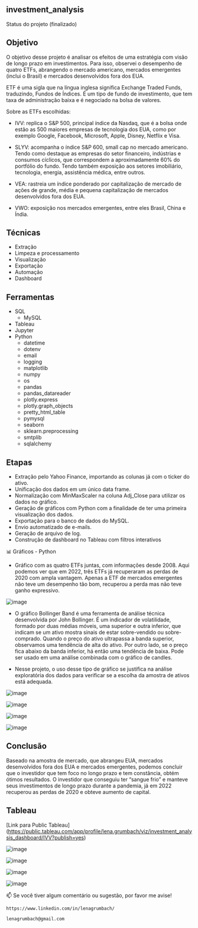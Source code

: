 ## investment_analysis
  Status do projeto (finalizado)

## Objetivo

O objetivo desse projeto é analisar os efeitos de uma estratégia com visão de longo prazo em investimentos. Para isso, observei o desempenho de quatro ETFs, abrangendo o mercado americano, mercados emergentes (inclui o Brasil) e mercados desenvolvidos fora dos EUA.

ETF é uma sigla que na língua inglesa significa Exchange Traded Funds, traduzindo, Fundos de Índices. É um tipo de fundo de investimento, que tem taxa de administração baixa e é negociado na bolsa de valores.

Sobre as ETFs escolhidas:

* IVV: replica o S&P 500, principal índice da Nasdaq, que é a bolsa onde estão as 500 maiores empresas de tecnologia dos EUA, como por exemplo Google, Facebook, Microsoft, Apple, Disney, Netflix e Visa.

* SLYV: acompanha o índice S&P 600, small cap no mercado americano. Tendo como destaque as empresas do setor financeiro, indústrias e consumos cíclicos, que correspondem a aproximadamente 60% do portfólio do fundo. Tendo também exposição aos setores imobiliário, tecnologia, energia, assistência médica, entre outros.

* VEA: rastreia um índice ponderado por capitalização de mercado de ações de grande, média e pequena capitalização de mercados desenvolvidos fora dos EUA.

* VWO:  exposição nos mercados emergentes, entre eles Brasil, China e Índia.
  
## Técnicas
  - Extração
  - Limpeza e processamento
  - Visualização
  - Exportação
  - Automação 
  - Dashboard
    
## Ferramentas 
  * SQL
    * MySQL
  * Tableau
  * Jupyter
  * Python
      * datetime
      * dotenv
      * email
      * logging
      * matplotlib
      * numpy
      * os
      * pandas
      * pandas_datareader
      * plotly.express
      * plotly.graph_objects
      * pretty_html_table
      * pymysql
      * seaborn
      * sklearn.preprocessing
      * smtplib
      * sqlalchemy
    
## Etapas
  - Extração pelo Yahoo Finance, importando as colunas já com o ticker do ativo.
  - Unificação dos dados em um único data frame.
  - Normalização com MinMaxScaler na coluna Adj_Close para utilizar os dados no gráfico.
  - Geração de gráficos com Python com a finalidade de ter uma primeira visualização dos dados.
  - Exportação para o banco de dados do MySQL.
  - Envio automatizado de e-mails.
  - Geração de arquivo de log.
  - Construção de dashboard no Tableau com filtros interativos

📊 Gráficos - Python

* Gráfico com as quatro ETFs juntas, com informações desde 2008. Aqui podemos ver que em 2022, três ETFs já recuperaram  as perdas de 2020 com ampla vantagem. Apenas a ETF de mercados emergentes não teve um desempenho tão bom, recuperou a perda mas não teve ganho expressivo.

![image](https://user-images.githubusercontent.com/112282677/207751381-334c5090-fb3c-4ab0-b4bb-9d9fe55fb846.png)

* O gráfico Bollinger Band é uma ferramenta de análise técnica desenvolvida por John Bollinger. É um indicador de volatilidade, formado por duas médias móveis, uma superior e outra inferior, que indicam se um ativo mostra sinais de estar sobre-vendido ou sobre-comprado. Quando o preço do ativo ultrapassa a banda superior, observamos uma tendência de alta do ativo. Por outro lado, se o preço fica abaixo da banda inferior, há então uma tendência de baixa. Pode ser usado em uma análise combinada com o gráfico de candles. 

* Nesse projeto, o uso desse tipo de gráfico se justifica na análise exploratória dos dados para verificar se a escolha da amostra de ativos está adequada.

![image](https://user-images.githubusercontent.com/112282677/207751455-b9bec284-965a-405a-9109-3096d3f776d3.png)

![image](https://user-images.githubusercontent.com/112282677/207751522-0517081c-772d-46cf-93da-600a19acfc49.png)

![image](https://user-images.githubusercontent.com/112282677/207751581-264b4675-d045-45b8-b199-fcaa4c289e0d.png)

![image](https://user-images.githubusercontent.com/112282677/207751636-4a02355e-e6d2-44b4-8673-83a4a6378da4.png)


## Conclusão

Baseado na amostra de mercado, que abrangeu EUA, mercados desenvolvidos fora dos EUA e mercados emergentes, podemos concluir que o investidor que tem foco no longo prazo e tem constância, obtém ótimos resultados. O investidor que conseguiu ter “sangue frio” e manteve seus investimentos de longo prazo durante a pandemia, já em 2022 recuperou as perdas de 2020 e obteve aumento de capital.
  
## Tableau

[Link para Public Tableau] (https://public.tableau.com/app/profile/lena.grumbach/viz/investment_analysis_dashboard/IVV?publish=yes)

![image](https://user-images.githubusercontent.com/112282677/207752469-9e232ba1-d78d-4614-aaa1-e7d31cd019bd.png)

![image](https://user-images.githubusercontent.com/112282677/207752683-48736ea6-276a-4a12-baab-5816d28baba1.png)

![image](https://user-images.githubusercontent.com/112282677/207752876-98fbdb63-0c64-4d63-a84d-b66707d10dc2.png)

![image](https://user-images.githubusercontent.com/112282677/207752952-681da14a-bd3c-475e-900c-1f2581eba094.png)



📫 Se você tiver algum comentário ou sugestão, por favor me avise!
    
    https://www.linkedin.com/in/lenagrumbach/
    
    lenagrumbach@gmail.com
